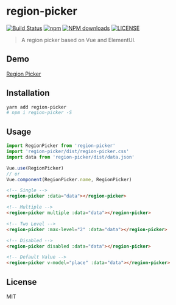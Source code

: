 # region-picker
[![Build Status](https://travis-ci.org/ElementUI/region-picker.svg?branch=master)](https://travis-ci.org/ElementUI/region-picker)
[![npm](https://img.shields.io/npm/v/region-picker.svg)](https://www.npmjs.com/package/region-picker)
[![NPM downloads](https://img.shields.io/npm/dm/region-picker.svg?style=flat-square)](https://npmjs.com/package/region-picker)
[![LICENSE](https://img.shields.io/badge/license-MIT-brightgreen.svg?style=flat-square)](https://github.com/ElementUI/region-picker/blob/master/LICENSE)
> A region picker based on Vue and ElementUI.

## Demo
[Region Picker](https://elementui.github.io/region-picker/)

## Installation
```bash
yarn add region-picker
# npm i region-picker -S
```

## Usage
```javascript
import RegionPicker from 'region-picker'
import 'region-picker/dist/region-picker.css'
import data from 'region-picker/dist/data.json'

Vue.use(RegionPicker)
// or
Vue.component(RegionPicker.name, RegionPicker)
```

```html
<!-- Single -->
<region-picker :data="data"></region-picker>

<!-- Multiple -->
<region-picker multiple :data="data"></region-picker>

<!-- Two Level -->
<region-picker :max-level="2" :data="data"></region-picker>

<!-- Disabled -->
<region-picker disabled :data="data"></region-picker>

<!-- Default Value -->
<region-picker v-model="place" :data="data"></region-picker>
```

## License
MIT
